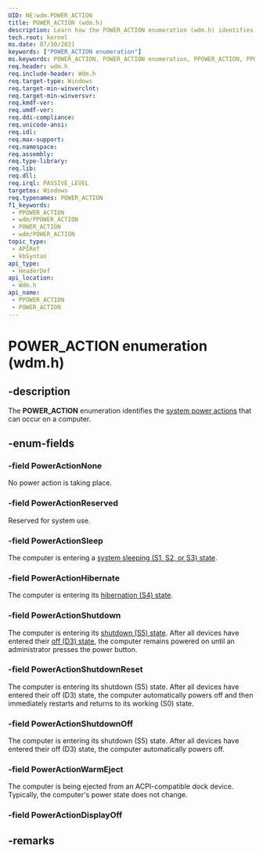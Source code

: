 ```yaml
---
UID: NE:wdm.POWER_ACTION
title: POWER_ACTION (wdm.h)
description: Learn how the POWER_ACTION enumeration (wdm.h) identifies the system power actions that can occur on a computer.
tech.root: kernel
ms.date: 07/30/2021
keywords: ["POWER_ACTION enumeration"]
ms.keywords: POWER_ACTION, POWER_ACTION enumeration, PPOWER_ACTION, PPOWER_ACTION enumeration pointer, PowerActionHibernate, PowerActionNone, PowerActionReserved, PowerActionShutdown, PowerActionShutdownOff, PowerActionShutdownReset, PowerActionSleep, PowerActionWarmEject
req.header: wdm.h
req.include-header: Wdm.h
req.target-type: Windows
req.target-min-winverclnt: 
req.target-min-winversvr: 
req.kmdf-ver: 
req.umdf-ver: 
req.ddi-compliance: 
req.unicode-ansi: 
req.idl: 
req.max-support: 
req.namespace: 
req.assembly: 
req.type-library: 
req.lib: 
req.dll: 
req.irql: PASSIVE_LEVEL
targetos: Windows
req.typenames: POWER_ACTION
f1_keywords:
 - PPOWER_ACTION
 - wdm/PPOWER_ACTION
 - POWER_ACTION
 - wdm/POWER_ACTION
topic_type:
 - APIRef
 - kbSyntax
api_type:
 - HeaderDef
api_location:
 - Wdm.h
api_name:
 - PPOWER_ACTION
 - POWER_ACTION
---
```


# POWER_ACTION enumeration (wdm.h)

## -description

The **POWER_ACTION** enumeration identifies the [system power actions](/windows-hardware/drivers/kernel/system-power-actions) that can occur on a computer.

## -enum-fields

### -field PowerActionNone

No power action is taking place.

### -field PowerActionReserved

Reserved for system use.

### -field PowerActionSleep

The computer is entering a [system sleeping (S1, S2, or S3) state](/windows-hardware/drivers/kernel/system-sleeping-states).

### -field PowerActionHibernate

The computer is entering its [hibernation (S4) state](/windows-hardware/drivers/kernel/system-sleeping-states).

### -field PowerActionShutdown

The computer is entering its [shutdown (S5) state](/windows-hardware/drivers/kernel/system-shutdown-state-s5). After all devices have entered their [off (D3) state](/windows-hardware/drivers/kernel/device-sleeping-states), the computer remains powered on until an administrator presses the power button.

### -field PowerActionShutdownReset

The computer is entering its shutdown (S5) state. After all devices have entered their off (D3) state, the computer automatically powers off and then immediately restarts and returns to its working (S0) state.

### -field PowerActionShutdownOff

The computer is entering its shutdown (S5) state. After all devices have entered their off (D3) state, the computer automatically powers off.

### -field PowerActionWarmEject

The computer is being ejected from an ACPI-compatible dock device. Typically, the computer's power state does not change.

### -field PowerActionDisplayOff

## -remarks
